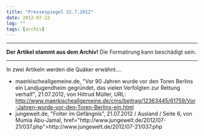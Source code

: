 ```yaml
---
title: "Pressespiegel 22.7.2012"
date: 2012-07-22
log: ""
tags: [archiv]
---
```

<hr><b>Der Artikel stammt aus dem Archiv!</b> Die Formatirung kann beschädigt sein.<hr>
<p>In zwei Artikeln werden die Quäker erwähnt....</p>
<ul>
<li>maerkischeallgemeine.de, "Vor 90 Jahren wurde vor den Toren Berlins ein Landjugendheim gegründet, das vielen Verfolgten zur Rettung verhalf", 21.07.2012, von Hiltrud Müller, URL: <a href="http://www.maerkischeallgemeine.de/cms/beitrag/12363445/61759/Vor-Jahren-wurde-vor-den-Toren-Berlins-ein.html">http://www.maerkischeallgemeine.de/cms/beitrag/12363445/61759/Vor-Jahren-wurde-vor-den-Toren-Berlins-ein.html</a></li>
<li>jungewelt.de, "Folter im Gefängnis", 21.07.2012 / Ausland / Seite 6, von Mumia Abu-Jamal, <a> href="http://www.jungewelt.de/2012/07-21/037.php">http://www.jungewelt.de/2012/07-21/037.php</a></li>
</ul>  
